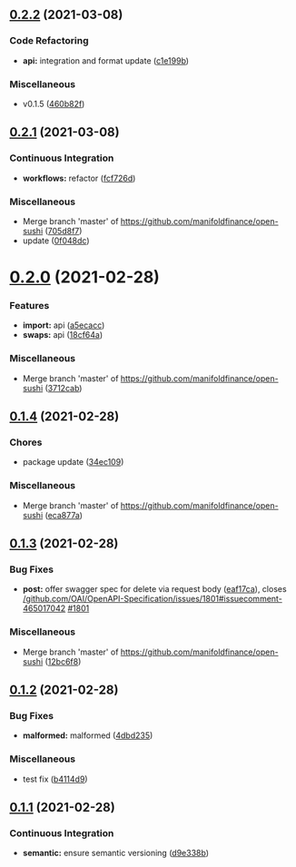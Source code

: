 ## [0.2.2](https://github.com/manifoldfinance/open-sushi/compare/v0.2.1...v0.2.2) (2021-03-08)


### Code Refactoring

* **api:** integration and format update ([c1e199b](https://github.com/manifoldfinance/open-sushi/commit/c1e199b3ea19ca0f0b7feb71bbca2dfc17335b9e))


### Miscellaneous

* v0.1.5 ([460b82f](https://github.com/manifoldfinance/open-sushi/commit/460b82f340eb73bb9b8980eceb28ee0cf1b99717))

## [0.2.1](https://github.com/manifoldfinance/open-sushi/compare/v0.2.0...v0.2.1) (2021-03-08)


### Continuous Integration

* **workflows:** refactor ([fcf726d](https://github.com/manifoldfinance/open-sushi/commit/fcf726dc75548e0e3203e2551a5664d3cf01a748))


### Miscellaneous

* Merge branch 'master' of https://github.com/manifoldfinance/open-sushi ([705d8f7](https://github.com/manifoldfinance/open-sushi/commit/705d8f721e2114bb4710c737ede04c9b6a41d985))
* update ([0f048dc](https://github.com/manifoldfinance/open-sushi/commit/0f048dc05e14ded193b405f41a844446b798531b))

# [0.2.0](https://github.com/manifoldfinance/open-sushi/compare/v0.1.4...v0.2.0) (2021-02-28)


### Features

* **import:** api ([a5ecacc](https://github.com/manifoldfinance/open-sushi/commit/a5ecaccbcf3edf6535ccca587a3d08831fc4a09c))
* **swaps:** api ([18cf64a](https://github.com/manifoldfinance/open-sushi/commit/18cf64acb73d50da664407c2c17f36ddef94e0e0))


### Miscellaneous

* Merge branch 'master' of https://github.com/manifoldfinance/open-sushi ([3712cab](https://github.com/manifoldfinance/open-sushi/commit/3712cab0c2a832fa0a88385033fbdbce21a1a135))

## [0.1.4](https://github.com/manifoldfinance/open-sushi/compare/v0.1.3...v0.1.4) (2021-02-28)


### Chores

* package update ([34ec109](https://github.com/manifoldfinance/open-sushi/commit/34ec109570996a5e8f04041e955821d7b82a83ea))


### Miscellaneous

* Merge branch 'master' of https://github.com/manifoldfinance/open-sushi ([eca877a](https://github.com/manifoldfinance/open-sushi/commit/eca877a1a61d5ece281a6d492ce35b83809deef6))

## [0.1.3](https://github.com/manifoldfinance/open-sushi/compare/v0.1.2...v0.1.3) (2021-02-28)


### Bug Fixes

* **post:** offer swagger spec for delete via request body ([eaf17ca](https://github.com/manifoldfinance/open-sushi/commit/eaf17ca21c381f28cc78240c2aed0b0b935cccfd)), closes [/github.com/OAI/OpenAPI-Specification/issues/1801#issuecomment-465017042](https://github.com//github.com/OAI/OpenAPI-Specification/issues/1801/issues/issuecomment-465017042) [#1801](https://github.com/manifoldfinance/open-sushi/issues/1801)


### Miscellaneous

* Merge branch 'master' of https://github.com/manifoldfinance/open-sushi ([12bc6f8](https://github.com/manifoldfinance/open-sushi/commit/12bc6f8a6bc9ad2b0c1af9cfd7f0bf6449ab82ae))

## [0.1.2](https://github.com/manifoldfinance/open-sushi/compare/v0.1.1...v0.1.2) (2021-02-28)


### Bug Fixes

* **malformed:** malformed ([4dbd235](https://github.com/manifoldfinance/open-sushi/commit/4dbd235f746313210468ca044285beec8e4cf7cc))


### Miscellaneous

* test fix ([b4114d9](https://github.com/manifoldfinance/open-sushi/commit/b4114d9c286d51efb35de1210cf96ffdfe486588))

## [0.1.1](https://github.com/manifoldfinance/open-sushi/compare/v0.1.0...v0.1.1) (2021-02-28)


### Continuous Integration

* **semantic:** ensure semantic versioning ([d9e338b](https://github.com/manifoldfinance/open-sushi/commit/d9e338bf4ae6d974ffa548b25fbdc9c99743013a))
